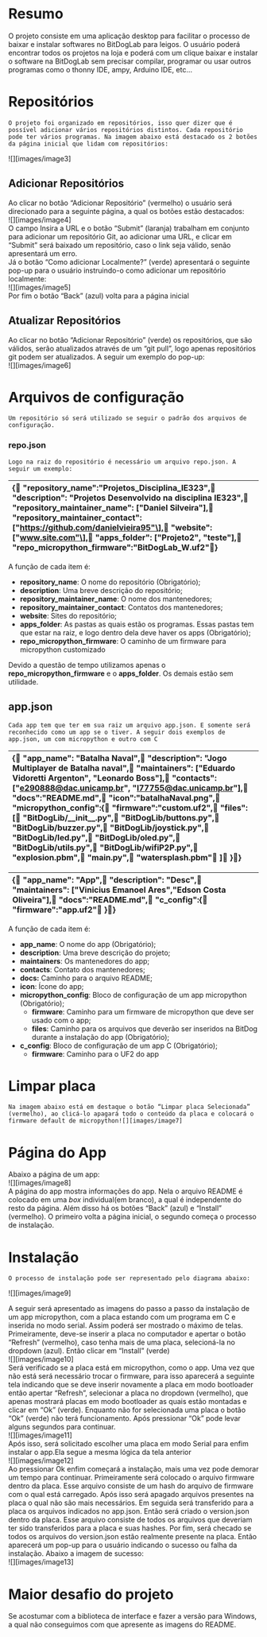 # Resumo

O projeto consiste em uma aplicação desktop para facilitar o processo de baixar e instalar softwares no BitDogLab para leigos. O usuário poderá encontrar todos os projetos na loja e poderá com um clique baixar e instalar o software na BitDogLab sem precisar compilar, programar ou usar outros programas como o thonny IDE, ampy, Arduino IDE, etc…

# Repositórios

	O projeto foi organizado em repositórios, isso quer dizer que é possível adicionar vários repositórios distintos. Cada repositório pode ter vários programas. Na imagem abaixo está destacado os 2 botões da página inicial que lidam com repositórios:  
![][images/image3]

## Adicionar Repositórios

Ao clicar no botão “Adicionar Repositório” (vermelho) o usuário será direcionado para a seguinte página, a qual os botões estão destacados:  
![][images/image4]  
O campo Insira a URL e o botão “Submit” (laranja) trabalham em conjunto para adicionar um repositório Git, ao adicionar uma URL, e clicar em “Submit” será baixado um repositório, caso o link seja válido, senão apresentará um erro.  
Já o botão “Como adicionar Localmente?” (verde) apresentará o seguinte pop-up para o usuário instruindo-o como adicionar um repositório localmente:  
![][images/image5]  
Por fim o botão “Back” (azul) volta para  a página inicial

## Atualizar Repositórios

Ao clicar no botão “Adicionar Repositório” (verde) os repositórios, que são válidos, serão atualizados através de um “git pull”, logo apenas repositórios git podem ser atualizados. A seguir um exemplo do pop-up:  
![][images/image6]

# Arquivos de configuração

	Um repositório só será utilizado se seguir o padrão dos arquivos de configuração.

### repo.json

	Logo na raiz do repositório é necessário um arquivo repo.json. A seguir um exemplo:

| {	"repository\_name":"Projetos\_Disciplina\_IE323",	"description": "Projetos Desenvolvido na disciplina IE323",	"repository\_maintainer\_name": \["Daniel Silveira"\],	"repository\_maintainer\_contact": \["https://github.com/danielvieira95"\],	"website": \["www.site.com"\],	"apps\_folder": \["Projeto2", "teste"\],	"repo\_micropython\_firmware":"BitDogLab\_W.uf2"} |
| :---- |

A função de cada item é:

* **repository\_name**: O nome do repositório (Obrigatório);  
* **description**: Uma breve descrição do repositório;  
* **repository\_maintainer\_name**: O nome dos mantenedores;  
* **repository\_maintainer\_contact**: Contatos dos mantenedores;  
* **website**: Sites do repositório;  
* **apps\_folder**: As pastas as quais estão os programas. Essas pastas tem que estar na raiz, e logo dentro dela deve haver os apps (Obrigatório);  
* **repo\_micropython\_firmware**: O caminho de um firmware para micropython customizado

Devido a questão de tempo utilizamos apenas o **repo\_micropython\_firmware** e o **apps\_folder**. Os demais estão sem utilidade.

## app.json

	Cada app tem que ter em sua raiz um arquivo app.json. E somente será reconhecido como um app se o tiver. A seguir dois exemplos de app.json, um com micropython e outro com C 

| {	"app\_name": "Batalha Naval",	"description": "Jogo Multiplayer de Batalha naval",	"maintainers": \["Eduardo Vidoretti Argenton", "Leonardo Boss"\],	"contacts": \["e290888@dac.unicamp.br", "l77755@dac.unicamp.br"\],	"docs":"README.md",	"icon":"batalhaNaval.png",	"micropython\_config":{		"firmware":"custom.uf2",		"files":\[			"BitDogLib/\_\_init\_\_.py",			"BitDogLib/buttons.py",			"BitDogLib/buzzer.py",			"BitDogLib/joystick.py",			"BitDogLib/led.py",			"BitDogLib/oled.py",			"BitDogLib/utils.py",			"BitDogLib/wifiP2P.py",			"explosion.pbm",			"main.py",			"watersplash.pbm"		\]	}} |
| :---- |

		

| {	"app\_name": "App",	"description": "Desc",	"maintainers": \["Vinicius Emanoel Ares","Edson Costa Oliveira"\],	"docs":"README.md",	"c\_config":{		"firmware":"app.uf2"	}} |
| :---- |

A função de cada item é:

* **app\_name**: O nome do app (Obrigatório);  
* **description**: Uma breve descrição do projeto;  
* **maintainers**: Os mantenedores do app;  
* **contacts**: Contato dos mantenedores;  
* **docs:** Caminho para o arquivo README;  
* **icon**: Ícone do app;  
* **micropython\_config**: Bloco de configuração de um app micropython (Obrigatório);  
  * **firmware**: Caminho para um firmware de micropython  que deve ser usado com o app;  
  * **files**: Caminho para os arquivos que deverão ser inseridos na BitDog durante a instalação do app (Obrigatório);  
* **c\_config**: Bloco de configuração de um app C (Obrigatório);  
  * **firmware**: Caminho para o UF2 do app

# Limpar placa

	Na imagem abaixo está em destaque o botão “Limpar placa Selecionada” (vermelho), ao clicá-lo apagará todo o conteúdo da placa e colocará o firmware default de micropython![][images/image7]

# 

# Página do App

Abaixo a página de um app:  
![][images/image8]  
A página do app mostra informações do app. Nela o arquivo README é colocado em uma *box* individual(em branco), a qual é independente do resto da página. Além disso há os botões “Back” (azul) e “Install” (vermelho). O primeiro volta a página inicial, o segundo começa o processo de instalação.

# Instalação

	O processo de instalação pode ser representado pelo diagrama abaixo:  
![][images/image9]

A seguir será apresentado as imagens do passo a passo da instalação de um app micropython, com a placa estando com um programa em C e inserida no modo serial. Assim poderá ser mostrado o máximo de telas.  
Primeiramente, deve-se inserir a placa no computador e apertar o botão “Refresh” (vermelho), caso tenha mais de uma placa, selecioná-la no dropdown (azul). Então clicar em “Install” (verde)  
![][images/image10]  
Será verificado se a placa está em micropython, como o app. Uma vez que não está será necessário trocar o firmware, para isso aparecerá a seguinte tela indicando que se deve inserir novamente a placa em modo bootloader então apertar “Refresh”, selecionar a placa no dropdown (vermelho), que apenas mostrará placas em modo bootloader as quais estão montadas e clicar em “Ok” (verde). Enquanto não for selecionada uma placa o botão “Ok” (verde) não terá funcionamento. Após pressionar “Ok” pode levar alguns segundos para continuar.  
![][images/image11]  
Após isso, será solicitado escolher uma placa em modo Serial para enfim instalar o app.Ela segue a mesma lógica da tela anterior  
![][images/image12]  
Ao pressionar Ok enfim começará a instalação, mais uma vez pode demorar um tempo para continuar. Primeiramente será colocado o arquivo firmware dentro da placa. Esse arquivo consiste de um hash do arquivo de firmware com o qual está carregado. Após isso será apagado arquivos presentes na placa o qual não são mais necessários. Em seguida será transferido para a placa os arquivos indicados no app.json. Então será criado o version.json dentro da placa. Esse arquivo consiste de todos os arquivos que deveriam ter sido transferidos para a placa  e suas hashes. Por fim, será checado se todos os arquivos do version.json estão realmente presente na placa. Então aparecerá um pop-up para o usuário indicando o sucesso ou falha da instalação. Abaixo a imagem de sucesso:  
![][images/image13]

# Maior desafio do projeto

Se acostumar com a biblioteca de interface e fazer a versão para Windows, a qual não conseguimos com que apresente  as imagens do README.
